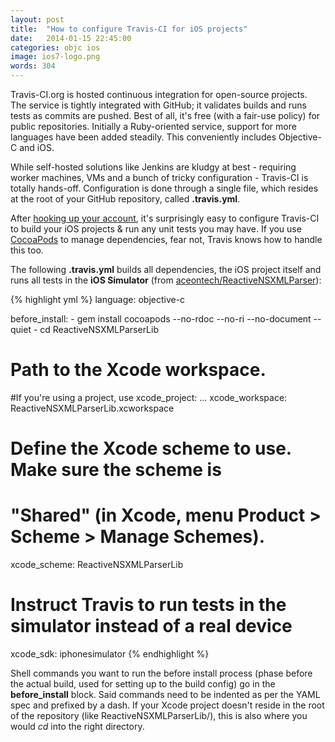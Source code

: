 ```yaml
---
layout: post
title:  "How to configure Travis-CI for iOS projects"
date:   2014-01-15 22:45:00
categories: objc ios
image: ios7-logo.png
words: 304
---
```


Travis-CI.org is hosted continuous integration for open-source projects. The service is tightly integrated with GitHub; it validates builds and runs tests as commits are pushed. Best of all, it's free (with a fair-use policy) for public repositories. Initially a Ruby-oriented service, support for more languages have been added steadily. This conveniently includes Objective-C and iOS.

While self-hosted solutions like Jenkins are kludgy at best - requiring worker machines, VMs and a bunch of tricky configuration - Travis-CI is totally hands-off. Configuration is done through a single file, which resides at the root of your GitHub repository, called **.travis.yml**.

After [hooking up your account](http://about.travis-ci.org/docs/user/getting-started/), it's surprisingly easy to configure Travis-CI to build your iOS projects & run any unit tests you may have. If you use [CocoaPods](http://cocoapods.org/) to manage dependencies, fear not, Travis knows how to handle this too.

The following **.travis.yml** builds all dependencies, the iOS project itself and runs all tests in the **iOS Simulator** (from [aceontech/ReactiveNSXMLParser](https://github.com/aceontech/ReactiveNSXMLParser/blob/master/.travis.yml)):

{% highlight yml %}
language: objective-c

before_install:
    - gem install cocoapods --no-rdoc --no-ri --no-document --quiet
    - cd ReactiveNSXMLParserLib

# Path to the Xcode workspace.
#If you're using a project, use xcode_project: ...
xcode_workspace: ReactiveNSXMLParserLib.xcworkspace

# Define the Xcode scheme to use. Make sure the scheme is
 # "Shared" (in Xcode, menu Product > Scheme > Manage Schemes).
xcode_scheme: ReactiveNSXMLParserLib

# Instruct Travis to run tests in the simulator instead of a real device
xcode_sdk: iphonesimulator
{% endhighlight %}

Shell commands you want to run the before install process (phase before the actual build, used for setting up to the build config) go in the **before_install** block. Said commands need to be indented as per the YAML spec and prefixed by a dash. If your Xcode project doesn't reside in the root of the repository (like ReactiveNSXMLParserLib/), this is also where you would *cd* into the right directory.
